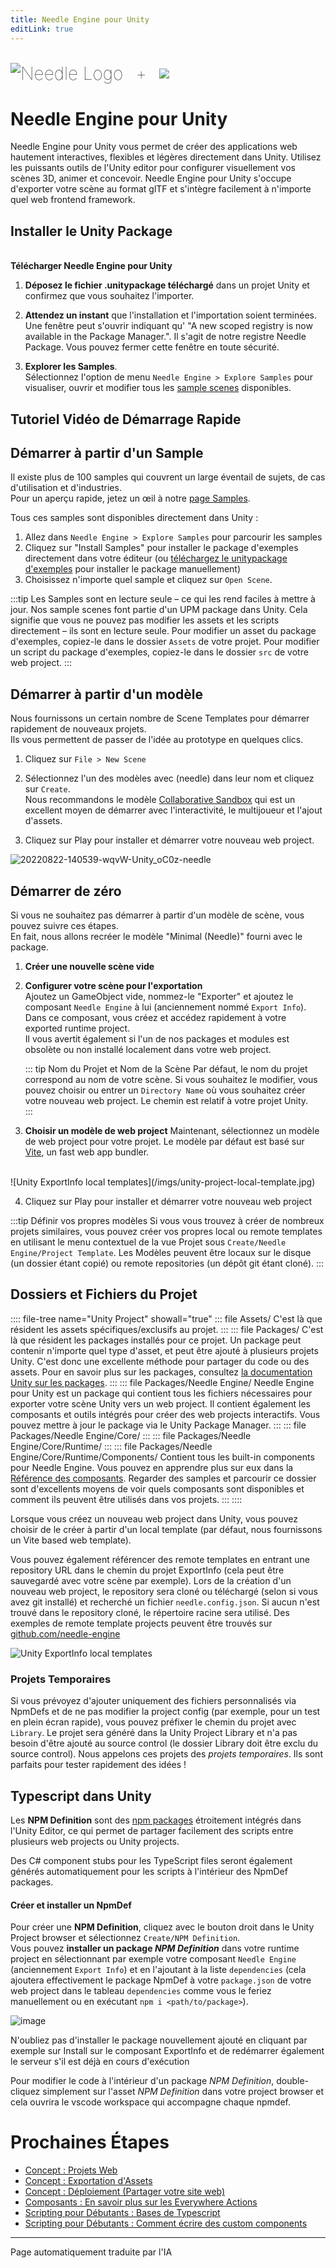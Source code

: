 ```yaml
---
title: Needle Engine pour Unity
editLink: true
---
```

<br/>
<div class="centered" style="display: flex;
    align-items: center;
    gap: 20px;
    font-size: 2em;
    font-weight: 100;">
    <img src="/logo.png" style="max-height:70px;" title="Needle Logo" alt="Needle Logo"/> +
  <img src="/imgs/unity-logo.webp" style="max-height:70px;" />
</div>

# Needle Engine pour Unity

Needle Engine pour Unity vous permet de créer des applications web hautement interactives, flexibles et légères directement dans Unity. Utilisez les puissants outils de l'Unity editor pour configurer visuellement vos scènes 3D, animer et concevoir. Needle Engine pour Unity s'occupe d'exporter votre scène au format glTF et s'intègre facilement à n'importe quel web frontend framework.


## Installer le Unity Package


<NoDownloadYet>
  <br/>
  <needle-button 
    event_goal="download_unity" 
    event_position="getting_started" 
    large 
    href="https://engine.needle.tools/downloads/unity?utm_source=needle_docs&utm_content=getting_started"
    same_tab
    next_url="/docs/unity/"
    >
    <strong>Télécharger Needle Engine pour Unity</strong>
  </needle-button> 
</NoDownloadYet>

<!-- [Mirror](https://package-installer.glitch.me/v1/installer/needle/com.needle.engine-exporter?registry=https://packages.needle.tools&scope=com.needle&scope=org.khronos)    -->

1. **Déposez le fichier .unitypackage téléchargé** dans un projet Unity et confirmez que vous souhaitez l'importer.

2. **Attendez un instant** que l'installation et l'importation soient terminées. Une fenêtre peut s'ouvrir indiquant qu' "A new scoped registry is now available in the Package Manager.". Il s'agit de notre registre Needle Package. Vous pouvez fermer cette fenêtre en toute sécurité.  
3. **Explorer les Samples**.  
  Sélectionnez l'option de menu `Needle Engine > Explore Samples` pour visualiser, ouvrir et modifier tous les [sample scenes](https://engine.needle.tools/samples) disponibles.  

## Tutoriel Vidéo de Démarrage Rapide

<video-embed src="https://www.youtube.com/watch?v=3dB-d1Jo_Mk" limit_height />

## Démarrer à partir d'un Sample

Il existe plus de 100 samples qui couvrent un large éventail de sujets, de cas d'utilisation et d'industries.  
Pour un aperçu rapide, jetez un œil à notre [page Samples](https://engine.needle.tools/samples/). 

Tous ces samples sont disponibles directement dans Unity :
1. Allez dans `Needle Engine > Explore Samples` pour parcourir les samples
2. Cliquez sur "Install Samples" pour installer le package d'exemples directement dans votre éditeur (ou [téléchargez le unitypackage d'exemples](http://engine.needle.tools/downloads/unity/samples) pour installer le package manuellement)
3. Choisissez n'importe quel sample et cliquez sur `Open Scene`. 

:::tip Les Samples sont en lecture seule – ce qui les rend faciles à mettre à jour.
Nos sample scenes font partie d'un UPM package dans Unity. Cela signifie que vous ne pouvez pas modifier les assets et les scripts directement – ils sont en lecture seule. Pour modifier un asset du package d'exemples, copiez-le dans le dossier `Assets` de votre projet. Pour modifier un script du package d'exemples, copiez-le dans le dossier `src` de votre web project.
::: 

## Démarrer à partir d'un modèle

Nous fournissons un certain nombre de Scene Templates pour démarrer rapidement de nouveaux projets.  
Ils vous permettent de passer de l'idée au prototype en quelques clics.  

1. Cliquez sur `File > New Scene`

2. Sélectionnez l'un des modèles avec (needle) dans leur nom et cliquez sur `Create`.   
   Nous recommandons le modèle [Collaborative Sandbox](https://engine.needle.tools/samples/collaborative-sandbox) qui est un excellent moyen de démarrer avec l'interactivité, le multijoueur et l'ajout d'assets.  
3. Cliquez sur Play pour installer et démarrer votre nouveau web project.

![20220822-140539-wqvW-Unity_oC0z-needle](https://user-images.githubusercontent.com/2693840/185917275-a147cd90-d515-4086-950d-78358185b1ef.png)


## Démarrer de zéro

Si vous ne souhaitez pas démarrer à partir d'un modèle de scène, vous pouvez suivre ces étapes.  
En fait, nous allons recréer le modèle "Minimal (Needle)" fourni avec le package.  

1. **Créer une nouvelle scène vide**  

2. **Configurer votre scène pour l'exportation**   
  Ajoutez un GameObject vide, nommez-le "Exporter" et ajoutez le composant `Needle Engine` à lui (anciennement nommé `Export Info`).  
  Dans ce composant, vous créez et accédez rapidement à votre exported runtime project.  
  Il vous avertit également si l'un de nos packages et modules est obsolète ou non installé localement dans votre web project.  

    ::: tip Nom du Projet et Nom de la Scène
    Par défaut, le nom du projet correspond au nom de votre scène. Si vous souhaitez le modifier, vous pouvez choisir ou entrer un ``Directory Name`` où vous souhaitez créer votre nouveau web project. Le chemin est relatif à votre projet Unity.  
    :::
 
3. **Choisir un modèle de web project**
  Maintenant, sélectionnez un modèle de web project pour votre projet. Le modèle par défaut est basé sur [Vite](https://vitejs.dev/), un fast web app bundler.  
  <br/>
    ![Unity ExportInfo local templates](/imgs/unity-project-local-template.jpg)


4. Cliquez sur Play pour installer et démarrer votre nouveau web project


:::tip Définir vos propres modèles
Si vous vous trouvez à créer de nombreux projets similaires, vous pouvez créer vos propres local ou remote templates en utilisant le menu contextuel de la vue Projet sous `Create/Needle Engine/Project Template`. Les Modèles peuvent être locaux sur le disque (un dossier étant copié) ou remote repositories (un dépôt git étant cloné).
:::

## Dossiers et Fichiers du Projet

:::: file-tree name="Unity Project" showall="true"
::: file Assets/
C'est là que résident les assets spécifiques/exclusifs au projet.
::: 
::: file Packages/
C'est là que résident les packages installés pour ce projet. Un package peut contenir n'importe quel type d'asset, et peut être ajouté à plusieurs projets Unity. C'est donc une excellente méthode pour partager du code ou des assets. Pour en savoir plus sur les packages, consultez [la documentation Unity sur les packages](https://docs.unity3d.com/Manual/PackagesList.html).
::: 
::: file Packages/Needle Engine/
Needle Engine pour Unity est un package qui contient tous les fichiers nécessaires pour exporter votre scène Unity vers un web project. Il contient également les composants et outils intégrés pour créer des web projects interactifs. Vous pouvez mettre à jour le package via le Unity Package Manager.
:::
::: file Packages/Needle Engine/Core/
:::
::: file Packages/Needle Engine/Core/Runtime/
:::
::: file Packages/Needle Engine/Core/Runtime/Components/
Contient tous les built-in components pour Needle Engine. Vous pouvez en apprendre plus sur eux dans la [Référence des composants](./../component-reference.md). Regarder des samples et parcourir ce dossier sont d'excellents moyens de voir quels composants sont disponibles et comment ils peuvent être utilisés dans vos projets.
:::
:::: 

Lorsque vous créez un nouveau web project dans Unity, vous pouvez choisir de le créer à partir d'un local template (par défaut, nous fournissons un Vite based web template). 

Vous pouvez également référencer des remote templates en entrant une repository URL dans le chemin du projet ExportInfo (cela peut être sauvegardé avec votre scène par exemple). Lors de la création d'un nouveau web project, le repository sera cloné ou téléchargé (selon si vous avez git installé) et recherché un fichier `needle.config.json`. Si aucun n'est trouvé dans le repository cloné, le répertoire racine sera utilisé. Des exemples de remote template projects peuvent être trouvés sur [github.com/needle-engine](https://github.com/needle-engine)

![Unity ExportInfo local templates](/imgs/unity-project-remote-template.jpg)

### Projets Temporaires

Si vous prévoyez d'ajouter uniquement des fichiers personnalisés via NpmDefs et de ne pas modifier la project config (par exemple, pour un test en plein écran rapide), vous pouvez préfixer le chemin du projet avec `Library`. Le projet sera généré dans la Unity Project Library et n'a pas besoin d'être ajouté au source control (le dossier Library doit être exclu du source control). Nous appelons ces projets des _projets temporaires_. Ils sont parfaits pour tester rapidement des idées !


## Typescript dans Unity

Les **NPM Definition** sont des [npm packages](https://docs.npmjs.com/about-packages-and-modules) étroitement intégrés dans l'Unity Editor, ce qui permet de partager facilement des scripts entre plusieurs web projects ou Unity projects.    

Des C# component stubs pour les TypeScript files seront également générés automatiquement pour les scripts à l'intérieur des NpmDef packages.

#### Créer et installer un NpmDef
Pour créer une **NPM Definition**, cliquez avec le bouton droit dans le Unity Project browser et sélectionnez ``Create/NPM Definition``.   
Vous pouvez **installer un package *NPM Definition*** dans votre runtime project en sélectionnant par exemple votre composant ``Needle Engine`` (anciennement ``Export Info``) et en l'ajoutant à la liste ``dependencies`` (cela ajoutera effectivement le package NpmDef à votre `package.json` de votre web project dans le tableau `dependencies` comme vous le feriez manuellement ou en exécutant `npm i <path/to/package>`).

![image](https://user-images.githubusercontent.com/5083203/170374130-d0e32516-a1d4-4903-97c2-7ec9fa0b17d4.png)

N'oubliez pas d'installer le package nouvellement ajouté en cliquant par exemple sur Install sur le composant ExportInfo et de redémarrer également le serveur s'il est déjà en cours d'exécution

Pour modifier le code à l'intérieur d'un package *NPM Definition*, double-cliquez simplement sur l'asset *NPM Definition* dans votre project browser et cela ouvrira le vscode workspace qui accompagne chaque npmdef.


# Prochaines Étapes

- [Concept : Projets Web](../project-structure.md)
- [Concept : Exportation d'Assets](../export.md)
- [Concept : Déploiement (Partager votre site web)](../deployment.md)
- [Composants : En savoir plus sur les Everywhere Actions](../everywhere-actions.md)
- [Scripting pour Débutants : Bases de Typescript](../getting-started/typescript-essentials.md)
- [Scripting pour Débutants : Comment écrire des custom components](../scripting.md)

---
Page automatiquement traduite par l'IA